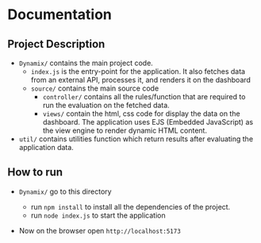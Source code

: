 # Documentation

## Project Description
- `Dynamix/` contains the main project code.
  - `index.js` is the entry-point for the application. It also fetches data from an external API, processes it, and renders it on the dashboard
  - `source/` contains the main source code
    - `controller/` contains all the rules/function that are required to run the evaluation on the fetched data.
    - `views/` contain the html, css code for display the data on the dashboard. The application uses EJS (Embedded JavaScript) as the view engine to render dynamic HTML content.
 - `util/` contains utilities function which return results after evaluating the application data.


## How to run
- `Dynamix/` go to this directory 
    - run `npm install` to install all the dependencies of the project.
    - run `node index.js` to start the application

-  Now on the browser open `http://localhost:5173`
